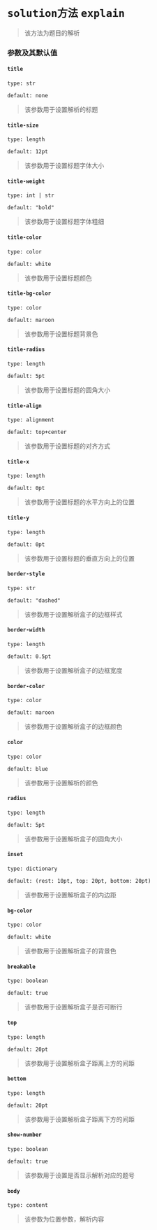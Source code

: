 # `solution方法` <Badge type="warning" text="^0.1.4" /> `explain` <Badge type="warning" text="0.1.0~0.1.3" />
>该方法为题目的解析
### 参数及其默认值

#### `title`

`type: str`

`default: none`

>该参数用于设置解析的标题

#### `title-size`

`type: length`

`default: 12pt`

>该参数用于设置标题字体大小

#### `title-weight`

`type: int | str`

`default: "bold"`

>该参数用于设置标题字体粗细

#### `title-color`

`type: color`

`default: white`

>该参数用于设置标题颜色

#### `title-bg-color`

`type: color`

`default: maroon`

>该参数用于设置标题背景色

#### `title-radius`

`type: length`

`default: 5pt`

>该参数用于设置标题的圆角大小

#### `title-align`

`type: alignment`

`default: top+center`

>该参数用于设置标题的对齐方式

#### `title-x`

`type: length`

`default: 0pt`

>该参数用于设置标题的水平方向上的位置

#### `title-y`

`type: length`

`default: 0pt`

>该参数用于设置标题的垂直方向上的位置

#### `border-style`

`type: str`

`default: "dashed"`

>该参数用于设置解析盒子的边框样式

#### `border-width`

`type: length`

`default: 0.5pt`

>该参数用于设置解析盒子的边框宽度

#### `border-color`

`type: color`

`default: maroon`

>该参数用于设置解析盒子的边框颜色

#### `color`

`type: color`

`default: blue`

>该参数用于设置解析的颜色

#### `radius`

`type: length`

`default: 5pt`

>该参数用于设置解析盒子的圆角大小

#### `inset`

`type: dictionary`

`default: (rest: 10pt, top: 20pt, bottom: 20pt)`

>该参数用于设置解析盒子的内边距

#### `bg-color`

`type: color`

`default: white`

>该参数用于设置解析盒子的背景色

#### `breakable`

`type: boolean`

`default: true`

>该参数用于设置解析盒子是否可断行

#### `top`

`type: length`

`default: 20pt`

>该参数用于设置解析盒子距离上方的间距

#### `bottom`

`type: length`

`default: 20pt`

>该参数用于设置解析盒子距离下方的间距

#### `show-number`

`type: boolean`

`default: true`

>该参数用于设置是否显示解析对应的题号

#### `body`

`type: content`

>该参数为位置参数，解析内容